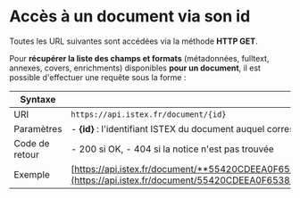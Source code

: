 # Accès à un document via son id

Toutes les URL suivantes sont accédées via la méthode **HTTP GET**.

Pour **récupérer la liste des champs et formats** \(métadonnées, fulltext, annexes, covers, enrichments\) disponibles **pour un document**, il est possible d'effectuer une requête sous la forme :

| Syntaxe |  |
| --- | --- |
| URI | `https://api.istex.fr/document/{id}` |
| Paramètres | - **{id}** : l'identifiant ISTEX du document auquel correspond la notice. |
| Code de retour | - 200 si OK,  - 404 si la notice n'est pas trouvée |
| Exemple | [https://api.istex.fr/document/**55420CDEEA0F6538E215A511C72E2E5E57570138**](https://api.istex.fr/document/55420CDEEA0F6538E215A511C72E2E5E57570138) |

